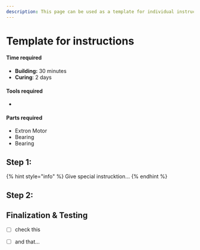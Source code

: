 ```yaml
---
description: This page can be used as a template for individual instruction pages.
---
```


# Template for instructions



#### Time required

* **Building:** 30 minutes
* **Curing**: 2 days

#### Tools required

* 
#### Parts required

* Extron Motor
* Bearing
* Bearing

## Step 1: 

{% hint style="info" %}
Give special instrucktion... 
{% endhint %}

## Step 2:



## Finalization & Testing



* [ ] check this
* [ ] and that...





